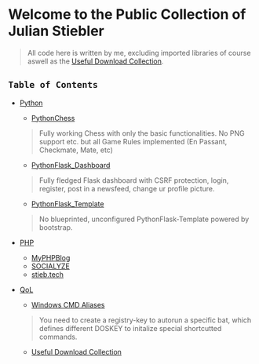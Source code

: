 # Welcome to the Public Collection of Julian Stiebler

> All code here is written by me, excluding imported libraries of course aswell as the [Useful Download Collection](QoL/README.md).

## `Table of Contents`

* [Python](Python/README.md)
  * [PythonChess](Python/Python_Chess/README.md)
  > Fully working Chess with only the basic functionalities. No PNG support etc. but all Game Rules implemented (En Passant, Checkmate, Mate, etc)
  * [PythonFlask_Dashboard](Python/PythonFlask_Dashboard/README.md)
  > Fully fledged Flask dashboard with CSRF protection, login, register, post in a newsfeed, change ur profile picture.
  * [PythonFlask_Template](Python/PythonFlask_Template/README.md)
  > No blueprinted, unconfigured PythonFlask-Template powered by bootstrap.
 
* [PHP](PHP/README.md)
  * [MyPHPBlog](PHP/MyPHPBlog/README.md)
  * [SOCIALYZE](PHP/SOCIALYZE/README.md)
  * [stieb.tech](PHP/stieb.tech/README.md)
* [QoL](QoL/README.md)
  * [Windows CMD Aliases](QoL/aliases.bat)
  > You need to create a registry-key to autorun a specific bat, which defines different DOSKEY to initalize special shortcutted commands.
  * [Useful Download Collection](QoL/README.md)
